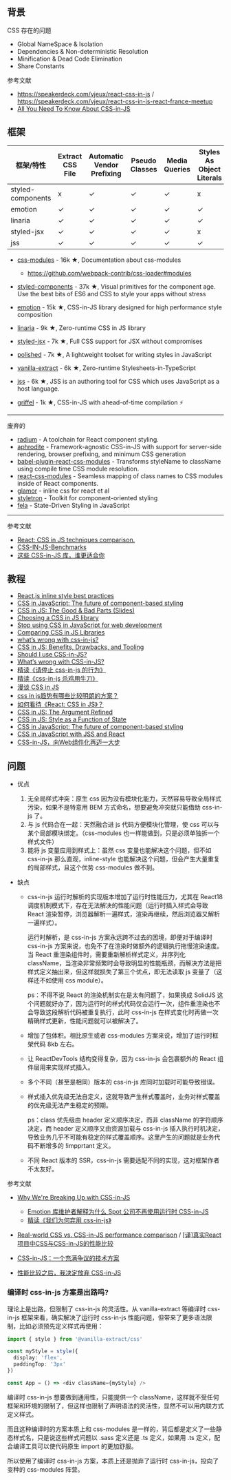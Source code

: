 
## 背景

CSS 存在的问题

- Global NameSpace & Isolation
- Dependencies & Non-deterministic Resolution
- Minification & Dead Code Elimination
- Share Constants

参考文献

- https://speakerdeck.com/vjeux/react-css-in-js / https://speakerdeck.com/vjeux/react-css-in-js-react-france-meetup
- [All You Need To Know About CSS-in-JS](https://hackernoon.com/all-you-need-to-know-about-css-in-js-984a72d48ebc)

## 框架

| 框架/特性 | Extract CSS File | Automatic Vendor Prefixing | Pseudo Classes | Media Queries | Styles As Object Literals |
| --- | --- | --- | --- | --- | --- |
| styled-components | x | ✓ | ✓ | ✓ | x |
| emotion | ✓ | ✓ | ✓ | ✓ | ✓ |
| linaria | ✓ | ✓ | ✓ | ✓ | ✓ |
| styled-jsx | ✓ | ✓ | ✓ | ✓ | x |
| jss | ✓ | ✓ | ✓ | ✓ | ✓ |

- [css-modules](https://github.com/css-modules/css-modules) - 16k ★, Documentation about css-modules

    - https://github.com/webpack-contrib/css-loader#modules

- [styled-components](https://github.com/styled-components/styled-components) - 37k ★, Visual primitives for the component age. Use the best bits of ES6 and CSS to style your apps without stress
- [emotion](https://github.com/emotion-js/emotion)  - 15k ★, CSS-in-JS library designed for high performance style composition
- [linaria](https://github.com/callstack/linaria) - 9k ★, Zero-runtime CSS in JS library
- [styled-jsx](https://github.com/vercel/styled-jsx) - 7k ★, Full CSS support for JSX without compromises 
- [polished](https://github.com/styled-components/) - 7k ★, A lightweight toolset for writing styles in JavaScript
- [vanilla-extract](https://github.com/vanilla-extract-css/vanilla-extract) - 6k ★, Zero-runtime Stylesheets-in-TypeScript
- [jss](https://github.com/cssinjs/jss) - 6k ★, JSS is an authoring tool for CSS which uses JavaScript as a host language.
- [griffel](https://github.com/microsoft/griffel) - 1k ★, CSS-in-JS with ahead-of-time compilation ⚡️

--- 

废弃的

- [radium](https://github.com/FormidableLabs/radium) - A toolchain for React component styling.
- [aphrodite](https://github.com/Khan/aphrodite) - Framework-agnostic CSS-in-JS with support for server-side rendering, browser prefixing, and minimum CSS generation
- [babel-plugin-react-css-modules](https://github.com/gajus/babel-plugin-react-css-modules) - Transforms styleName to className using compile time CSS module resolution.
- [react-css-modules](https://github.com/gajus/react-css-modules) - Seamless mapping of class names to CSS modules inside of React components.
- [glamor](https://github.com/threepointone/glamor) - inline css for react et al
- [styletron](https://github.com/rtsao/styletron) - Toolkit for component-oriented styling
- [fela](https://github.com/rofrischmann/fela) - State-Driven Styling in JavaScript

---

参考文献

- [React: CSS in JS techniques comparison.](https://github.com/MicheleBertoli/css-in-js)
- [CSS-IN-JS-Benchmarks](https://github.com/A-gambit/CSS-IN-JS-Benchmarks/blob/master/RESULT.md)
- [这些 CSS-in-JS 库，谁更适合你](https://zhuanlan.zhihu.com/p/129670569)

## 教程

- [React.js inline style best practices](https://stackoverflow.com/questions/26882177/react-js-inline-style-best-practices)
- [CSS in JavaScript: The future of component-based styling](https://medium.freecodecamp.com/css-in-javascript-the-future-of-component-based-styling-70b161a79a32) 
- [CSS in JS: The Good & Bad Parts (Slides)](https://www.youtube.com/watch?v=95M-2YzyTno)
- [Choosing a CSS in JS library](https://gist.github.com/troch/c27c6a8cc47b76755d848c6d1204fdaf#file-choosing-a-css-in-js-library-md)
- [Stop using CSS in JavaScript for web development](https://medium.com/@gajus/stop-using-css-in-javascript-for-web-development-fa32fb873dcc)
- [Comparing CSS in JS Libraries](https://x-team.com/blog/compare-cxs-jss-performance/)
- [what’s wrong with css-in-js?](http://bradfrost.com/blog/link/whats-wrong-with-css-in-js/)
- [CSS in JS: Benefits, Drawbacks, and Tooling](https://objectpartners.com/2017/11/03/css-in-js-benefits-drawbacks-and-tooling/)
- [Should I use CSS-in-JS?](https://reactarmory.com/answers/should-i-use-css-in-js)
- [What’s wrong with CSS-in-JS?](https://css-tricks.com/whats-wrong-with-css-in-js/)
- [精读《请停止 css-in-js 的行为》](https://zhuanlan.zhihu.com/p/26878157)
- [精读《css-in-js 杀鸡用牛刀》](https://zhuanlan.zhihu.com/p/30118092)
- [漫谈 CSS in JS](https://zhuanlan.zhihu.com/p/31622439)
- [css in js趋势有哪些比较明朗的方案？](https://www.zhihu.com/question/38388076/answer/76802538)
- [如何看待《React: CSS in JS》？ ](https://github.com/hax/hax.github.com/issues/22)
- [CSS in JS: The Argument Refined](https://medium.com/@steida/css-in-js-the-argument-refined-471c7eb83955)
- [CSS in JS: Style as a Function of State](https://medium.com/@rofrischmann/styles-as-functions-of-state-1885627a63f7#.6k6i4kdch)
- [CSS in JavaScript: The future of component-based styling](https://medium.freecodecamp.org/css-in-javascript-the-future-of-component-based-styling-70b161a79a32)
- [CSS in JavaScript with JSS and React](https://medium.com/jobsity/css-in-javascript-with-jss-and-react-54cdd2720222)
- [CSS-in-JS，向Web组件化再迈一大步](https://zhuanlan.zhihu.com/p/35282727)

## 问题

- 优点

    1. 无全局样式冲突：原生 css 因为没有模块化能力，天然容易导致全局样式污染，如果不是特意用 BEM 方式命名，想要避免冲突就只能借助 css-in-js 了。
    2. 与 js 代码合在一起：天然融合进 js 代码方便模块化管理，使 css 可以与某个局部模块绑定。（css-modules 也一样能做到，只是必须单独拆一个样式文件）
    3. 能将 js 变量应用到样式上：虽然 css 变量也能解决这个问题，但不如 css-in-js 那么直观，inline-style 也能解决这个问题，但会产生大量重复的局部样式，且这个优势 css-modules 做不到。

- 缺点

    - css-in-js 运行时解析的实现版本增加了运行时性能压力，尤其在 React18 调度机制模式下，存在无法解决的性能问题（运行时插入样式会导致 React 渲染暂停，浏览器解析一遍样式，渲染再继续，然后浏览器又解析一遍样式）。

        运行时解析，是 css-in-js 方案永远跨不过去的困境，即便对于编译时 css-in-js 方案来说，也免不了在渲染时做额外的逻辑执行拖慢渲染速度。当 React 重渲染组件时，需要重新解析样式定义，并序列化 className，当渲染非常频繁时会导致明显的性能瓶颈，而解决方法是把样式定义抽出来，但这样就损失了第三个优点，即无法读取 js 变量了（这样还不如使用 css module）。

        ps：不得不说 React 的渲染机制实在是太有问题了，如果换成 SolidJS 这个问题就好办了，因为运行时的样式代码仅会运行一次，组件重渲染也不会导致这段解析代码被重复执行，此时 css-in-js 在样式变化时再做一次精确样式更新，性能问题就可以被解决了。

    - 增加了包体积。相比原生或者 css-modules 方案来说，增加了运行时框架代码 8kb 左右。
    - 让 ReactDevTools 结构变得复杂，因为 css-in-js 会包裹额外的 React 组件层用来实现样式插入。
    - 多个不同（甚至是相同）版本的 css-in-js 库同时加载时可能导致错误。
    - 样式插入优先级无法自定义，这就导致产生样式覆盖时，业务对样式覆盖的优先级无法产生稳定的预期。
    
        ps：class 优先级由 header 定义顺序决定，而非 className 的字符顺序决定，而 header 定义顺序又由资源加载与 css-in-js 插入执行时机决定，导致业务几乎不可能有稳定的样式覆盖顺序。这里产生的问题就是业务代码不断增多的 !impprtant 定义。

    - 不同 React 版本的 SSR，css-in-js 需要适配不同的实现，这对框架作者不太友好。


参考文献

- [Why We're Breaking Up with CSS-in-JS](https://dev.to/srmagura/why-were-breaking-up-wiht-css-in-js-4g9b)

    - [Emotion 库维护者解释为什么 Spot 公司不再使用运行时 CSS-in-JS](https://www.infoq.cn/article/TUxYLuzuUFdsy1EQkTIm?utm_source=pocket_saves)
    - [精读《我们为何弃用 css-in-js》](https://github.com/ascoders/weekly/blob/master/%E5%89%8D%E6%B2%BF%E6%8A%80%E6%9C%AF/263.%E7%B2%BE%E8%AF%BB%E3%80%8A%E6%88%91%E4%BB%AC%E4%B8%BA%E4%BD%95%E5%BC%83%E7%94%A8%20css-in-js%E3%80%8B.md)

- [Real-world CSS vs. CSS-in-JS performance comparison](https://pustelto.com/blog/css-vs-css-in-js-perf/) / [[译]真实React项目中CSS与CSS-in-JS的性能比较](https://juejin.cn/post/6990667421950410766/)
- [CSS-in-JS：一个充满争议的技术方案](https://www.infoq.cn/article/95ojp6upti9vsyfsw2xz)
- [性能比较之后，我决定放弃 CSS-in-JS](https://jishuin.proginn.com/p/763bfbd692fd)

### 编译时 css-in-js 方案是出路吗?

理论上是出路，但限制了 css-in-js 的灵活性。从 vanilla-extract 等编译时 css-in-js 框架来看，确实解决了运行时 css-in-js 性能问题，但带来了更多语法限制，比如必须预先定义样式再使用：

```ts
import { style } from '@vanilla-extract/css'

const myStyle = style({
  display: 'flex',
  paddingTop: '3px'
})

const App = () => <div className={myStyle} />
```

编译时 css-in-js 想要做到通用性，只能提供一个 className，这样就不受任何框架和环境的限制了，但这样也限制了声明语法的灵活性，显然不可以用内联方式定义样式。

而且这种编译时的方案本质上和 css-modules 是一样的，背后都是定义了一些静态样式名，只是说这些样式问题以 .sass 定义还是 .ts 定义，如果用 .ts 定义，配合编译工具可以使代码原生 import 的更加舒服。

所以使用了编译时 css-in-js 方案，本质上还是抛弃了运行时 css-in-js，投向了变种的 css-modules 阵营。

